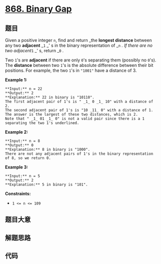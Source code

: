 # [868. Binary Gap](https://leetcode.com/problems/binary-gap)

## 题目

Given a positive integer `n`, find and return _the **longest distance**
between any two **adjacent** _`1` _' s in the binary representation of _`n` _.
If there are no two adjacent_`1` _' s, return _`0` _._

Two `1`'s are **adjacent** if there are only `0`'s separating them (possibly
no `0`'s). The **distance** between two `1`'s is the absolute difference
between their bit positions. For example, the two `1`'s in `"1001"` have a
distance of 3.



**Example 1:**

    
    
    **Input:** n = 22
    **Output:** 2
    **Explanation:** 22 in binary is "10110".
    The first adjacent pair of 1's is " _1_ 0 _1_ 10" with a distance of 2.
    The second adjacent pair of 1's is "10 _11_ 0" with a distance of 1.
    The answer is the largest of these two distances, which is 2.
    Note that " _1_ 01 _1_ 0" is not a valid pair since there is a 1 separating the two 1's underlined.
    

**Example 2:**

    
    
    **Input:** n = 8
    **Output:** 0
    **Explanation:** 8 in binary is "1000".
    There are not any adjacent pairs of 1's in the binary representation of 8, so we return 0.
    

**Example 3:**

    
    
    **Input:** n = 5
    **Output:** 2
    **Explanation:** 5 in binary is "101".
    



**Constraints:**

  * `1 <= n <= 109`


## 题目大意

## 解题思路

## 代码

```javascript

```
